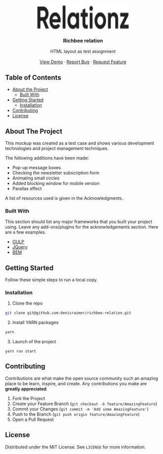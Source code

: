 <!-- PROJECT LOGO -->
<br />
<p align="center">
  <a href="https://github.com/denisraimer/richbee-relation">
    <img src="https://raw.githubusercontent.com/denisraimer/richbee-relation/master/src/img/logo.svg" alt="Logo" width="300" height="80">
  </a>

  <h3 align="center">Richbee relation</h3>

  <p align="center">
    HTML layout as test assignment
    <br />
    <br />
    <a href="https://denisraimer.github.io/richbee-relation/">View Demo</a>
    ·
    <a href="https://github.com/denisraimer/richbee-relation/issues">Report Bug</a>
    ·
    <a href="https://github.com/denisraimer/richbee-relation/issues">Request Feature</a>
  </p>
</p>



<!-- TABLE OF CONTENTS -->
## Table of Contents

* [About the Project](#about-the-project)
  * [Built With](#built-with)
* [Getting Started](#getting-started)
  * [Installation](#installation)
* [Contributing](#contributing)
* [License](#license)



<!-- ABOUT THE PROJECT -->
## About The Project

This mockup was created as a test case and shows various development technologies and project management techniques.

The following additions have been made:
* Pop-up message boxes
* Checking the newsletter subscription form
* Animating small circles
* Added blocking window for mobile version
* Parallax effect

A list of resources used is given in the Acknowledgments..

### Built With
This section should list any major frameworks that you built your project using. Leave any add-ons/plugins for the acknowledgements section. Here are a few examples.
* [GULP](https://gulpjs.com/)
* [JQuery](https://jquery.com)
* [BEM](https://ru.bem.info/)



<!-- GETTING STARTED -->
## Getting Started

Follow these simple steps to run a local copy.

### Installation

1. Clone the repo
```sh
git clone git@github.com:denisraimer/richbee-relation.git
```
2. Install YARN packages
```sh
yarn
```
3. Launch of the project
```JS
yarn run start
```


<!-- CONTRIBUTING -->
## Contributing

Contributions are what make the open source community such an amazing place to be learn, inspire, and create. Any contributions you make are **greatly appreciated**.

1. Fork the Project
2. Create your Feature Branch (`git checkout -b feature/AmazingFeature`)
3. Commit your Changes (`git commit -m 'Add some AmazingFeature'`)
4. Push to the Branch (`git push origin feature/AmazingFeature`)
5. Open a Pull Request



<!-- LICENSE -->
## License

Distributed under the MIT License. See `LICENSE` for more information.
